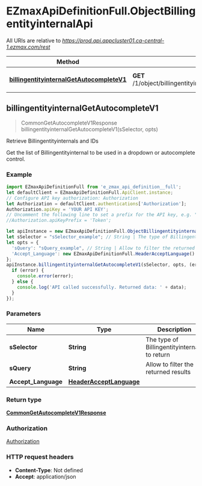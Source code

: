 # EZmaxApiDefinitionFull.ObjectBillingentityinternalApi

All URIs are relative to *https://prod.api.appcluster01.ca-central-1.ezmax.com/rest*

Method | HTTP request | Description
------------- | ------------- | -------------
[**billingentityinternalGetAutocompleteV1**](ObjectBillingentityinternalApi.md#billingentityinternalGetAutocompleteV1) | **GET** /1/object/billingentityinternal/getAutocomplete/{sSelector} | Retrieve Billingentityinternals and IDs



## billingentityinternalGetAutocompleteV1

> CommonGetAutocompleteV1Response billingentityinternalGetAutocompleteV1(sSelector, opts)

Retrieve Billingentityinternals and IDs

Get the list of Billingentityinternal to be used in a dropdown or autocomplete control.

### Example

```javascript
import EZmaxApiDefinitionFull from 'e_zmax_api_definition__full';
let defaultClient = EZmaxApiDefinitionFull.ApiClient.instance;
// Configure API key authorization: Authorization
let Authorization = defaultClient.authentications['Authorization'];
Authorization.apiKey = 'YOUR API KEY';
// Uncomment the following line to set a prefix for the API key, e.g. "Token" (defaults to null)
//Authorization.apiKeyPrefix = 'Token';

let apiInstance = new EZmaxApiDefinitionFull.ObjectBillingentityinternalApi();
let sSelector = "sSelector_example"; // String | The type of Billingentityinternals to return
let opts = {
  'sQuery': "sQuery_example", // String | Allow to filter the returned results
  'Accept_Language': new EZmaxApiDefinitionFull.HeaderAcceptLanguage() // HeaderAcceptLanguage | 
};
apiInstance.billingentityinternalGetAutocompleteV1(sSelector, opts, (error, data, response) => {
  if (error) {
    console.error(error);
  } else {
    console.log('API called successfully. Returned data: ' + data);
  }
});
```

### Parameters


Name | Type | Description  | Notes
------------- | ------------- | ------------- | -------------
 **sSelector** | **String**| The type of Billingentityinternals to return | 
 **sQuery** | **String**| Allow to filter the returned results | [optional] 
 **Accept_Language** | [**HeaderAcceptLanguage**](.md)|  | [optional] 

### Return type

[**CommonGetAutocompleteV1Response**](CommonGetAutocompleteV1Response.md)

### Authorization

[Authorization](../README.md#Authorization)

### HTTP request headers

- **Content-Type**: Not defined
- **Accept**: application/json

